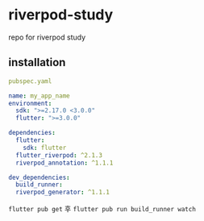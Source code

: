# riverpod-study
 repo for riverpod study

## installation
```yml
pubspec.yaml

name: my_app_name
environment:
  sdk: ">=2.17.0 <3.0.0"
  flutter: ">=3.0.0"

dependencies:
  flutter:
    sdk: flutter
  flutter_riverpod: ^2.1.3
  riverpod_annotation: ^1.1.1

dev_dependencies:
  build_runner:
  riverpod_generator: ^1.1.1
 ```
 `flutter pub get` 후 `flutter pub run build_runner watch`
